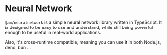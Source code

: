 # Neural Network

`@am/neuralnetwork` is a simple neural network library written in TypeScript. It is designed to be easy to use and understand, while still being powerful enough to be useful in real-world applications.

Also, it's cross-runtime compatible, meaning you can use it in both Node.js, deno, bun ...
